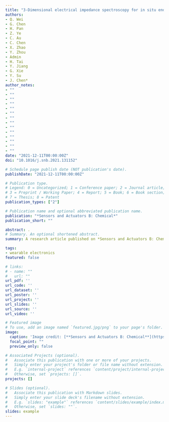 ```yaml
---
title: "3-Dimensional electrical impedance spectroscopy for in situ endoluminal mapping of metabolically active plaques"
authors:
- Q. Wei
- G. Chen
- H. Pan
- Z. Ye
- C. Au
- C. Chen
- X. Zhao
- Y. Zhou
- Admin
- H. Tai
- Y. Jiang
- G. Xie
- Y. Su
- J. Chen*
author_notes:
- ""
- ""
- ""
- ""
- ""
- ""
- ""
- ""
- ""
- ""
- ""
- ""
- ""
- ""
date: "2021-12-11T00:00:00Z"
doi: "10.1016/j.snb.2021.131152"

# Schedule page publish date (NOT publication's date).
publishDate: "2021-12-11T00:00:00Z"

# Publication type.
# Legend: 0 = Uncategorized; 1 = Conference paper; 2 = Journal article;
# 3 = Preprint / Working Paper; 4 = Report; 5 = Book; 6 = Book section;
# 7 = Thesis; 8 = Patent
publication_types: ["2"]

# Publication name and optional abbreviated publication name.
publication: "*Sensors and Actuators B: Chemical*"
publication_short: ""

abstract: .
# Summary. An optional shortened abstract.
summary: A research article published on *Sensors and Actuators B: Chemical*.

tags:
- wearable electronics
featured: false

# links:
# - name: ""
#   url: ""
url_pdf: ''
url_code: ''
url_dataset: ''
url_poster: ''
url_project: ''
url_slides: ''
url_source: ''
url_video: ''

# Featured image
# To use, add an image named `featured.jpg/png` to your page's folder. 
image:
  caption: 'Image credit: [**Sensors and Actuators B: Chemical**](https://doi.org/10.1016/j.snb.2021.131152)'
  focal_point: ""
  preview_only: false

# Associated Projects (optional).
#   Associate this publication with one or more of your projects.
#   Simply enter your project's folder or file name without extension.
#   E.g. `internal-project` references `content/project/internal-project/index.md`.
#   Otherwise, set `projects: []`.
projects: []

# Slides (optional).
#   Associate this publication with Markdown slides.
#   Simply enter your slide deck's filename without extension.
#   E.g. `slides: "example"` references `content/slides/example/index.md`.
#   Otherwise, set `slides: ""`.
slides: example
---
```

